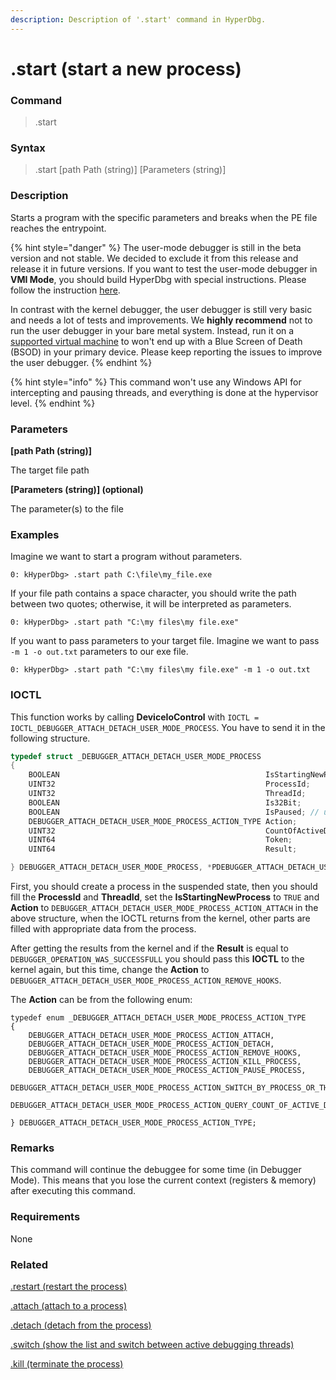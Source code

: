 ```yaml
---
description: Description of '.start' command in HyperDbg.
---
```


# .start (start a new process)

### Command

> .start

### Syntax

> .start \[path Path (string)] \[Parameters (string)]

### Description

Starts a program with the specific parameters and breaks when the PE file reaches the entrypoint.

{% hint style="danger" %}
The user-mode debugger is still in the beta version and not stable. We decided to exclude it from this release and release it in future versions. If you want to test the user-mode debugger in **VMI Mode**, you should build HyperDbg with special instructions. Please follow the instruction [here](https://docs.hyperdbg.org/getting-started/build-and-install#activating-user-mode-debugger).

In contrast with the kernel debugger, the user debugger is still very basic and needs a lot of tests and improvements. We **highly recommend** not to run the user debugger in your bare metal system. Instead, run it on a [supported virtual machine](https://docs.hyperdbg.org/tips-and-tricks/nested-virtualization-environments/supported-virtual-machines) to won't end up with a Blue Screen of Death (BSOD) in your primary device. Please keep reporting the issues to improve the user debugger.
{% endhint %}

{% hint style="info" %}
This command won't use any Windows API for intercepting and pausing threads, and everything is done at the hypervisor level.
{% endhint %}

### Parameters

**\[path Path (string)]**

The target file path

**\[Parameters (string)] (optional)**

The parameter(s) to the file

### Examples

Imagine we want to start a program without parameters.

```
0: kHyperDbg> .start path C:\file\my_file.exe
```

If your file path contains a space character, you should write the path between two quotes; otherwise, it will be interpreted as parameters.

```
0: kHyperDbg> .start path "C:\my files\my file.exe"
```

If you want to pass parameters to your target file. Imagine we want to pass `-m 1 -o out.txt` parameters to our exe file.

```
0: kHyperDbg> .start path "C:\my files\my file.exe" -m 1 -o out.txt
```

### IOCTL

This function works by calling **DeviceIoControl** with `IOCTL = IOCTL_DEBUGGER_ATTACH_DETACH_USER_MODE_PROCESS`. You have to send it in the following structure.

```c
typedef struct _DEBUGGER_ATTACH_DETACH_USER_MODE_PROCESS
{
    BOOLEAN                                              IsStartingNewProcess;
    UINT32                                               ProcessId;
    UINT32                                               ThreadId;
    BOOLEAN                                              Is32Bit;
    BOOLEAN                                              IsPaused; // used in switching to threads
    DEBUGGER_ATTACH_DETACH_USER_MODE_PROCESS_ACTION_TYPE Action;
    UINT32                                               CountOfActiveDebuggingThreadsAndProcesses; // used in showing the list of active threads/processes
    UINT64                                               Token;
    UINT64                                               Result;

} DEBUGGER_ATTACH_DETACH_USER_MODE_PROCESS, *PDEBUGGER_ATTACH_DETACH_USER_MODE_PROCESS;
```

First, you should create a process in the suspended state, then you should fill the **ProcessId** and **ThreadId**, set the **IsStartingNewProcess** to `TRUE` and **Action** to `DEBUGGER_ATTACH_DETACH_USER_MODE_PROCESS_ACTION_ATTACH` in the above structure, when the IOCTL returns from the kernel, other parts are filled with appropriate data from the process.

After getting the results from the kernel and if the **Result** is equal to `DEBUGGER_OPERATION_WAS_SUCCESSFULL` you should pass this **IOCTL** to the kernel again, but this time, change the **Action** to `DEBUGGER_ATTACH_DETACH_USER_MODE_PROCESS_ACTION_REMOVE_HOOKS`.

The **Action** can be from the following enum:

```
typedef enum _DEBUGGER_ATTACH_DETACH_USER_MODE_PROCESS_ACTION_TYPE
{
    DEBUGGER_ATTACH_DETACH_USER_MODE_PROCESS_ACTION_ATTACH,
    DEBUGGER_ATTACH_DETACH_USER_MODE_PROCESS_ACTION_DETACH,
    DEBUGGER_ATTACH_DETACH_USER_MODE_PROCESS_ACTION_REMOVE_HOOKS,
    DEBUGGER_ATTACH_DETACH_USER_MODE_PROCESS_ACTION_KILL_PROCESS,
    DEBUGGER_ATTACH_DETACH_USER_MODE_PROCESS_ACTION_PAUSE_PROCESS,
    DEBUGGER_ATTACH_DETACH_USER_MODE_PROCESS_ACTION_SWITCH_BY_PROCESS_OR_THREAD,
    DEBUGGER_ATTACH_DETACH_USER_MODE_PROCESS_ACTION_QUERY_COUNT_OF_ACTIVE_DEBUGGING_THREADS,

} DEBUGGER_ATTACH_DETACH_USER_MODE_PROCESS_ACTION_TYPE;
```

### Remarks

This command will continue the debuggee for some time (in Debugger Mode). This means that you lose the current context (registers & memory) after executing this command.

### Requirements

None

### Related

[.restart (restart the process)](https://docs.hyperdbg.org/commands/meta-commands/.restart)

[.attach (attach to a process)](https://docs.hyperdbg.org/commands/meta-commands/.attach)

[.detach (detach from the process)](https://docs.hyperdbg.org/commands/meta-commands/.detach)

[.switch (show the list and switch between active debugging threads)](https://docs.hyperdbg.org/commands/meta-commands/.switch)

[.kill (terminate the process)](https://docs.hyperdbg.org/commands/meta-commands/.kill)

